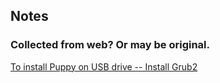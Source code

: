 ## Notes

### Collected from web? Or may be original.

[To install Puppy on USB drive -- Install Grub2](./linuxOnUSBGrub.md)
